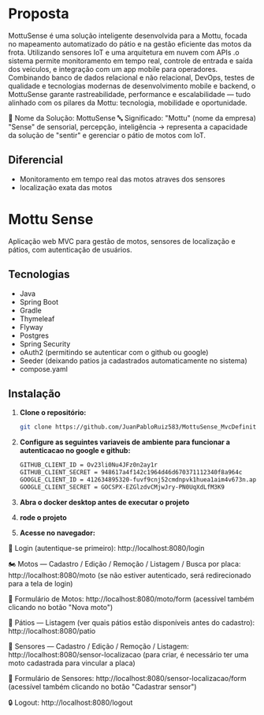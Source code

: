 # Proposta

MottuSense é uma solução inteligente desenvolvida para a Mottu, focada no mapeamento automatizado do pátio e na gestão eficiente das motos da frota.
Utilizando sensores IoT e uma arquitetura em nuvem com APIs .o sistema permite monitoramento em tempo real, controle de entrada e saída dos veículos, e integração com um app mobile para operadores.
Combinando banco de dados relacional e não relacional, DevOps, testes de qualidade e tecnologias modernas de desenvolvimento mobile e backend, o MottuSense garante rastreabilidade, performance e escalabilidade — tudo alinhado com os pilares da Mottu: tecnologia, mobilidade e oportunidade.

🛵 Nome da Solução: MottuSense
🔤 Significado:
"Mottu" (nome da empresa)
"Sense" de sensorial, percepção, inteligência → representa a capacidade da solução de "sentir" e gerenciar o pátio de motos com IoT.

## Diferencial

- Monitoramento em tempo real das motos atraves dos sensores
- localização exata das motos

# Mottu Sense

Aplicação web MVC para gestão de motos, sensores de localização e pátios, com autenticação de usuários.

## Tecnologias

- Java
- Spring Boot
- Gradle
- Thymeleaf
- Flyway
- Postgres
- Spring Security
- oAuth2 (permitindo se autenticar com o github ou google)
- Seeder (deixando patios ja cadastrados automaticamente no sistema)
- compose.yaml 

## Instalação

1. **Clone o repositório:**
   ```bash
   git clone https://github.com/JuanPabloRuiz583/MottuSense_MvcDefinitivo.git

2. **Configure as seguintes variaveis de ambiente para funcionar a autenticacao no google e github:**
   ```bash
   GITHUB_CLIENT_ID = Ov23li0Nu4JFz0n2ay1r
   GITHUB_CLIENT_SECRET = 948617a4f142c1964d46d670371112340f8a964c
   GOOGLE_CLIENT_ID = 412634895320-fuvf9cnj52cmdnpvk1huea1aim4v673n.apps.googleusercontent.com
   GOOGLE_CLIENT_SECRET = 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


3. **Abra o docker desktop antes de executar o projeto**
   
4. **rode o projeto**

5. **Acesse no navegador:**

🔑 Login (autentique-se primeiro):
http://localhost:8080/login

🏍️ Motos — Cadastro / Edição / Remoção / Listagem / Busca por placa:
http://localhost:8080/moto
(se não estiver autenticado, será redirecionado para a tela de login)

📄 Formulário de Motos:
http://localhost:8080/moto/form
(acessível também clicando no botão "Nova moto")

🏢 Pátios — Listagem (ver quais pátios estão disponíveis antes do cadastro):
http://localhost:8080/patio

📍 Sensores — Cadastro / Edição / Remoção / Listagem:
http://localhost:8080/sensor-localizacao
(para criar, é necessário ter uma moto cadastrada para vincular a placa)

📝 Formulário de Sensores:
http://localhost:8080/sensor-localizacao/form
(acessível também clicando no botão "Cadastrar sensor")

🔒 Logout:
http://localhost:8080/logout



